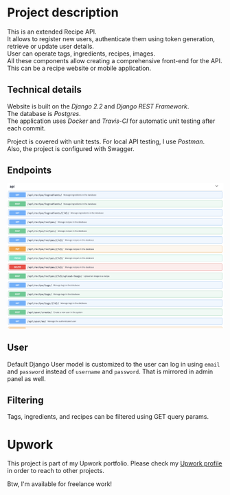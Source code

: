 # Project description

This is an extended Recipe API.  
It allows to register new users, authenticate them using token generation, 
retrieve or update user details.  
User can operate tags, ingredients, recipes, images.  
All these components allow creating a comprehensive front-end for the API. 
This can be a recipe website or mobile application.   

## Technical details

Website is built on the _Django 2.2_ and _Django REST Framework_.  
The database is _Postgres_.  
The application uses _Docker_ and _Travis-CI_ for automatic unit testing after each commit.  

Project is covered with unit tests. For local API testing, I use _Postman_.  
Also, the project is configured with Swagger.

## Endpoints

![swagger](screenshots/swagger.png)

## User

Default Django User model is customized to the user can log in using `email` and `password` 
instead of `username` and `password`. That is mirrored in admin panel as well.

## Filtering

Tags, ingredients, and recipes can be filtered using GET query params.

# Upwork

This project is part of my Upwork portfolio.
Please check my [Upwork profile](https://www.upwork.com/o/profiles/users/_~010104bbdffc992d66/?s=1110580748673863680) in order to reach to other projects.

Btw, I'm available for freelance work! 
